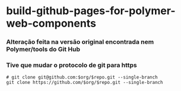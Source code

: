 # build-github-pages-for-polymer-web-components

### Alteração feita na versão original encontrada nem Polymer/tools do Git Hub 

### Tive que mudar o protocolo de git para https

    # git clone git@github.com:$org/$repo.git --single-branch
    git clone https://github.com/$org/$repo.git --single-branch

